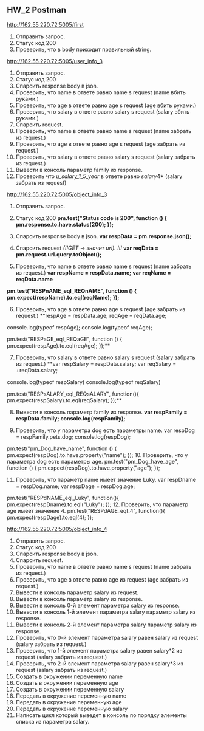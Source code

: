 ## HW_2 Postman


http://162.55.220.72:5005/first
1. Отправить запрос.
2. Статус код 200
3. Проверить, что в body приходит правильный string.

http://162.55.220.72:5005/user_info_3
1. Отправить запрос.
2. Статус код 200
3. Спарсить response body в json.
4. Проверить, что name в ответе равно name s request (name вбить руками.)
5. Проверить, что age в ответе равно age s request (age вбить руками.)
6. Проверить, что salary в ответе равно salary s request (salary вбить руками.)
7. Спарсить request.
8. Проверить, что name в ответе равно name s request (name забрать из request.)
9. Проверить, что age в ответе равно age s request (age забрать из request.)
10. Проверить, что salary в ответе равно salary s request (salary забрать из request.)
11. Вывести в консоль параметр family из response.
12. Проверить что *u_salary_1_5_year* в ответе равно *salary*4* (salary забрать из request)


http://162.55.220.72:5005/object_info_3
1. Отправить запрос.
2. Статус код 200 
**pm.test("Status code is 200", function () {
    **pm.response.to.have.status(200);**
});**

3. Спарсить response body в json.
 **var respData = pm.response.json();**

4. Спарсить request *(!!GET -> значит url). !!!*
**var reqData = pm.request.url.query.toObject();**

5. Проверить, что name в ответе равно name s request (name забрать из request.)
**var respName = respData.name;**
**var reqName = reqData.name**

**pm.test("RESPnAME_eql_REQnAME", function () {
        pm.expect(respName).to.eql(reqName);
});**

6. Проверить, что age в ответе равно age s request (age забрать из request.)
**respAge = respData.age;
reqAge = reqData.age;

console.log(typeof respAge);
console.log(typeof reqAge);

pm.test("RESPaGE_eql_REQaGE", function () {
      pm.expect(respAge).to.eql(reqAge);
});**

7. Проверить, что salary в ответе равно salary s request (salary забрать из request.)
**var respSalary = respData.salary;
var reqSalary = +reqData.salary;

console.log(typeof respSalary)
console.log(typeof reqSalary)

pm.test("RESPsALARY_eql_REQsALARY", function(){
    pm.expect(respSalary).to.eql(reqSalary);
});**

8. Вывести в консоль параметр family из response.
**var respFamily = respData.family;
console.log(respFamily);**

9. Проверить, что у параметра dog есть параметры name.
var respDog = respFamily.pets.dog;
console.log(respDog);

pm.test("pm_Dog_have_name", function () {
    pm.expect(respDog).to.have.property("name");
});
10. Проверить, что у параметра dog есть параметры age.
pm.test("pm_Dog_have_age", function () {
    pm.expect(respDog).to.have.property("age");
});

11. Проверить, что параметр name имеет значение Luky.
var respDname = respDog.name;
var respDage = respDog.age;

pm.test("RESPdNAME_eql_Luky", function(){
    pm.expect(respDname).to.eql("Luky");
});
12. Проверить, что параметр age имеет значение 4.
pm.test("RESPdAGE_eql_4", function(){
    pm.expect(respDage).to.eql(4);
});

http://162.55.220.72:5005/object_info_4
1. Отправить запрос.
2. Статус код 200
3. Спарсить response body в json.
4. Спарсить request.
5. Проверить, что name в ответе равно name s request (name забрать из request.)
6. Проверить, что age в ответе равно age из request (age забрать из request.)
7. Вывести в консоль параметр salary из request.
8. Вывести в консоль параметр salary из response.
9. Вывести в консоль 0-й элемент параметра salary из response.
10. Вывести в консоль 1-й элемент параметра salary параметр salary из response.
11. Вывести в консоль 2-й элемент параметра salary параметр salary из response.
12. Проверить, что 0-й элемент параметра salary равен salary из request (salary забрать из request.)
13. Проверить, что 1-й элемент параметра salary равен salary*2 из request (salary забрать из request.)
14. Проверить, что 2-й элемент параметра salary равен salary*3 из request (salary забрать из request.)
15. Создать в окружении переменную name
16. Создать в окружении переменную age
17. Создать в окружении переменную salary
18. Передать в окружение переменную name
19. Передать в окружение переменную age
20. Передать в окружение переменную salary
21. Написать цикл который выведет в консоль по порядку элементы списка из параметра salary.


